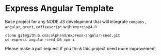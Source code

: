# Express Angular Template

Base project for any NODE.JS development that will 
integrate `compass` , `angular`, `grunt`, `coffeescript`
with `express@4.0`

```
clone git@github.com:alphand/express-angular-seed.git
cd express-angular-seed && npm i
```
Please make a pull request if you think this project need more improvement

